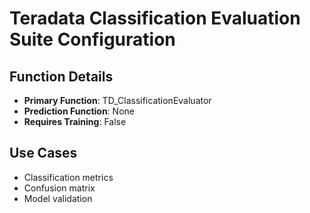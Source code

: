 # Teradata Classification Evaluation Suite Configuration

## Function Details
- **Primary Function**: TD_ClassificationEvaluator
- **Prediction Function**: None
- **Requires Training**: False

## Use Cases
- Classification metrics
- Confusion matrix
- Model validation
